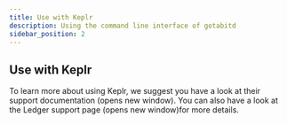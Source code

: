 ```yaml
---
title: Use with Keplr
description: Using the command line interface of gotabitd
sidebar_position: 2
---
```


## Use with Keplr

To learn more about using Keplr, we suggest you have a look at their support documentation (opens new window). You can also have a look at the Ledger support page (opens new window)for more details.